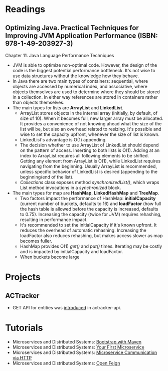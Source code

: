 # Readings

## Optimizing Java. Practical Techniques for Improving JVM Application Performance (ISBN: 978-1-49-203927-3)

Chapter 11. Java Language Performance Techniques

- JVM is able to optimize non-optimal code. However, the design of the code is the biggest potential performance
  bottleneck. It's not wise to use data structures without the knowledge how they behave.
- In Java there are two main types of containers: sequential, where objects are accessed by numerical index, and
  associative, where objects themselves are used to determine where they should be stored in a collection. In either way
  references are stored in containers rather than objects themselves.
- The main types for lists are __ArrayList__ and __LinkedList__.
    - ArrayList stores objects in the internal array (initially, by default, of size of 10). When it becomes full, new
      larger array must be allocated. It provides a convenience of not knowing ahead what the size of the list will be,
      but also an overhead related to resizing. It's possible and wise to set the capacity upfront, whenever the size of
      list is known.
    - LinkedList's advantage is O(1) appending.
    - The decision whether to use ArrayList of LinkedList should depend on the pattern of access. Inserting to both
      lists is O(1). Adding at an index to ArrayList requires all following elements to be shifted. Getting any element
      from ArrayList is O(1), while LinkedList requires navigating from the beginning. Usually ArrayList is recommended,
      unless specific behavior of LinkedList is desired (appending to the beginning/end of the list).
    - _Collections_ class exposes method _synchronizedList()_, which wraps List method invocations in a _synchronized_
      block.
- The main types for map are __HashMap__, __LinkedHashMap__ and __TreeMap__.
    - Two factors impact the performance of HashMap: __initialCapacity__ (current number of buckets, defaults to 16) and
      __loadFactor__ (how full the hash table is allowed before the capacity is increased, defaults to 0.75). Increasing
      the capacity (twice for JVM) requires rehashing, resulting in performance impact.
    - It's recommended to set the initialCapacity if it's known upfront. It reduces the overhead of automatic rehashing.
      Increasing the loadFactor also reduces rehashing, but makes access slower as map becomes fuller.
    - HashMap provides O(1) _get()_ and _put()_ times. Iterating may be costly and is impacted by initialCapacity and
      loadFactor.
    - When buckets become large

# Projects

## ACTracker

- GET API for entities was [introduced](https://github.com/marcinciapa/actracker-api/pull/161) in actracker-api.

# Tutorials

- Microservices and Distributed Systems: [Bootstrap with Maven](https://github.com/marcinciapa/tutorials/pull/10)
- Microservices and Distributed Systems: [Your First Microservice](https://github.com/marcinciapa/tutorials/pull/11)
- Microservices and Distributed
  Systems: [Microservice Communication via HTTP](https://github.com/marcinciapa/tutorials/pull/12)
- Microservices and Distributed Systems: [Open Feign](https://github.com/marcinciapa/tutorials/pull/14)
